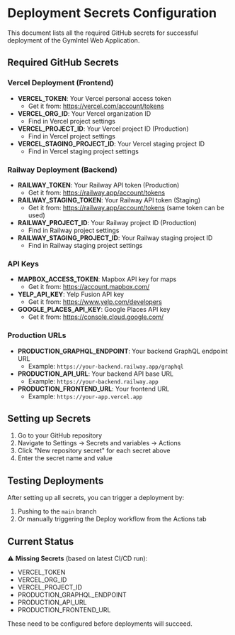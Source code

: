 # Deployment Secrets Configuration

This document lists all the required GitHub secrets for successful deployment of the GymIntel Web Application.

## Required GitHub Secrets

### Vercel Deployment (Frontend)
- **VERCEL_TOKEN**: Your Vercel personal access token
  - Get it from: <https://vercel.com/account/tokens>
- **VERCEL_ORG_ID**: Your Vercel organization ID
  - Find in Vercel project settings
- **VERCEL_PROJECT_ID**: Your Vercel project ID (Production)
  - Find in Vercel project settings
- **VERCEL_STAGING_PROJECT_ID**: Your Vercel staging project ID
  - Find in Vercel staging project settings

### Railway Deployment (Backend)
- **RAILWAY_TOKEN**: Your Railway API token (Production)
  - Get it from: <https://railway.app/account/tokens>
- **RAILWAY_STAGING_TOKEN**: Your Railway API token (Staging)
  - Get it from: <https://railway.app/account/tokens> (same token can be used)
- **RAILWAY_PROJECT_ID**: Your Railway project ID (Production)
  - Find in Railway project settings
- **RAILWAY_STAGING_PROJECT_ID**: Your Railway staging project ID
  - Find in Railway staging project settings

### API Keys
- **MAPBOX_ACCESS_TOKEN**: Mapbox API key for maps
  - Get it from: <https://account.mapbox.com/>
- **YELP_API_KEY**: Yelp Fusion API key
  - Get it from: <https://www.yelp.com/developers>
- **GOOGLE_PLACES_API_KEY**: Google Places API key
  - Get it from: <https://console.cloud.google.com/>

### Production URLs
- **PRODUCTION_GRAPHQL_ENDPOINT**: Your backend GraphQL endpoint URL
  - Example: `https://your-backend.railway.app/graphql`
- **PRODUCTION_API_URL**: Your backend API base URL
  - Example: `https://your-backend.railway.app`
- **PRODUCTION_FRONTEND_URL**: Your frontend URL
  - Example: `https://your-app.vercel.app`

## Setting up Secrets

1. Go to your GitHub repository
2. Navigate to Settings → Secrets and variables → Actions
3. Click "New repository secret" for each secret above
4. Enter the secret name and value

## Testing Deployments

After setting up all secrets, you can trigger a deployment by:
1. Pushing to the `main` branch
2. Or manually triggering the Deploy workflow from the Actions tab

## Current Status

⚠️ **Missing Secrets** (based on latest CI/CD run):
- VERCEL_TOKEN
- VERCEL_ORG_ID
- VERCEL_PROJECT_ID
- PRODUCTION_GRAPHQL_ENDPOINT
- PRODUCTION_API_URL
- PRODUCTION_FRONTEND_URL

These need to be configured before deployments will succeed.
